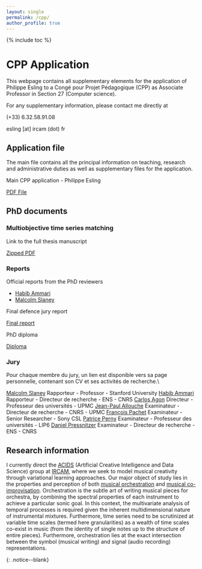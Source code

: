```yaml
---
layout: single
permalink: /cpp/
author_profile: true
---
```


<script language="JavaScript" type="text/javascript" src="https://code.jquery.com/jquery-latest.min.js"></script>
<script>
$(document).ready(function(){
    $(".abuttons").click(function () {
        var idname= $(this).data('divid');
        $("#"+idname).show("slow");
    });
    $("#div1").hide();
    $("#div2").hide();
    $("#div3").hide();
});
</script>
{% include toc %}

<div markdown = "1">

# CPP Application

This webpage contains all supplementary elements for the application of Philippe Esling to a Congé pour Projet Pédagogique (CPP) as Associate Professor in Section 27 (Computer science).

For any supplementary information, please contact me directly at

(+33) 6.32.58.91.08

esling \[at\] ircam (dot) fr 

## Application file

The main file contains all the principal information on teaching, research and administrative duties as well as supplementary files for the application.

Main CPP application - Philippe Esling

[PDF File]()

## PhD documents

### Multiobjective time series matching

Link to the full thesis manuscript

[Zipped PDF](http://repmus.ircam.fr/_media/esling/esling_thesis.pdf.zip)

### Reports

Official reports from the PhD reviewers

- [Habib Ammari](http://repmus.ircam.fr/_media/esling/rapport_ammari.pdf)
- [Malcolm Slaney](http://repmus.ircam.fr/_media/esling/rapport_slaney.pdf)

Final defence jury report

[Final report](http://repmus.ircam.fr/_media/esling/rapport_jury.pdf)

PhD diploma

[Diploma](http://repmus.ircam.fr/_media/esling/attestation_diplome.pdf)

### Jury

Pour chaque membre du jury, un lien est disponible vers sa page personnelle, contenant son CV et ses activités de recherche.\\

[Malcolm Slaney](http://slaney.org/malcolm/pubs.html)
Rapporteur - Professor - Stanford University
[Habib Ammari](http://www.cmap.polytechnique.fr/~ammari/)
Rapporteur - Directeur de recherche - ENS - CNRS
[Carlos Agon](http://repmus.ircam.fr/agon)
Directeur - Professeur des universités - UPMC
[Jean-Paul Allouche](http://www.math.jussieu.fr/~allouche/)
Examinateur - Directeur de recherche - CNRS - UPMC
[François Pachet](http://www.csl.sony.fr/~pachet/)
Examinateur - Senior Researcher - Sony CSL
[Patrice Perny](http://www-poleia.lip6.fr/~perny/fr/index.php)
Examinateur - Professeur des universités - LIP6
[Daniel Pressnitzer](http://lpp.psycho.univ-paris5.fr/person.php?name=DanielP)
Examinateur - Directeur de recherche - ENS - CNRS

<!---

Cette section contient les liens vers les versions complètes des articles publiés dans des journaux internationaux à comité de lecture.

Lecroq Béatrice, Lejzerowicz Franck, Esling Philippe, Baerlocher Loic, Farinelli Laurent, Pawlowski Jan "Ultra-deep sequencing of foraminiferal microbarcodes unveils hidden richness of early monothalamous lineages in deep-sea sediments", Publication of the National Academy of Science, vol.108, no.32, pp 13177-13182, August 2011.\\
\\
{{:esling:pnas-2011.pdf| - Article complet}}\\

Esling Philippe, Agon Carlos "Time series data mining and analysis", ACM Computing Surveys, vol. 46, no. 1, 2013.\\
\\
{{:esling:ts_review_short.pdf| - Article complet}}\\

Esling Philippe, Agon Carlos "Multiobjective time series matching for audio classification and retrieval", IEEE Transactions on Speech Audio and Language Processing 2013 (Accepted - Major changes).\\
\\
{{:esling:manuscript_double.pdf| - Article complet}}\\

==== Supports de cours ====

Notes de cours de l'UE LXTMI (Cycle IPCM) distribué aux élèves\\
{{:esling:coursJAVA.pdf| - Support de cours}}\\

Examen final de l'UE LXTMI (Cycle IPCM)\\
{{:esling:examFinal.pdf| - Examen final}}\\

Session d'exercice (TD 3)\\
{{:esling:ex_TD3.pdf| - Sujet}}\\
{{:esling:ex_TD3_Corrige.pdf| - Corrigé (distribué)}}\\

Session d'exercice (TD 6)\\
{{:esling:ex_TD6.pdf| - Sujet}}\\
{{:esling:ex_TD6_Corrige.pdf| - Corrigé (distribué)}}\\

==== Lettres de recommandation ====

** Enseignement **

{{:esling:lettre_manoury.pdf| - Lettre de recommandation de Pascal Manoury}}\\
Directeur de l'UFR Informatique et responsable de la section IPCM de l'UPMC

{{:esling:lettre_andreatta.pdf| - Lettre de recommandation de Moreno Andreatta}}\\
Directeur du Master 2 Recherche ATIAM à l'IRCAM

** Recherche **

{{:esling:lettre_agon.pdf| - Lettre de recommandation de Carlos Agon}}\\
Professeur des universités - Directeur de thèse

{{:esling:lettre_assayag.pdf| - Lettre de recommandation de Gérard Assayag}}\\
Directeur de l'unité CNRS - IRCAM (UMR 9912)

{{:esling:lettre_codognet.pdf| - Lettre de recommandation de Philippe Codognet}}\\
Directeur de l'unité UMI CNRS - JFLI à l'Université de Tokyo

{{:esling:lettre_mcadams.pdf| - Lettre de recommandation de Stephen McAdams}}\\
Directeur du laboratoire Cognition and Perception à l'Université de McGill à Montréal

-->

## Research information

I currently direct the [ACIDS](http://acids.ircam.fr) (Artificial Creative Intelligence and Data Science) group at [IRCAM](http://www.ircam.fr), where we seek to model musical creativity through variational learning approaches. Our major object of study lies in the properties and perception of both [musical orchestration](/projects-orchestration) and [musical co-improvisation](/projects-ai/). Orchestration is the subtle art of writing musical pieces for orchestra, by combining the spectral properties of each instrument to achieve a particular sonic goal. In this context, the multivariate analysis of temporal processes is required given the inherent multidimensional nature of instrumental mixtures. Furthermore, time series need to be scrutinized at variable time scales (termed here granularities) as a wealth of time scales co-exist in music (from the identity of single notes up to the structure of entire pieces). Furthermore, orchestration lies at the exact intersection between the symbol (musical writing) and signal (audio recording) representations.

</div>{: .notice--blank}
